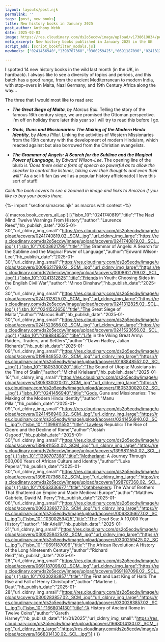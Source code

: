 ```yaml
---
layout: layouts/post.njk
permalink: ''
tags: [post, new books]
title: New history books in January 2025
post_author: Anthony Webb
date: 2025-02-03
image: https://res.cloudinary.com/ds2o5ecdw/image/upload/v1738619834/posts/Jan2025_newhistorybooks.jpg
meta_excerpt: New history books published in January 2025 in the UK
script_add: [script_bookfilter_modals.js]
newbooks: ["0241456940","1398707368","0300259425","0691187096","0241312825","0008621799"]

---
```

I spotted 14 new history books in the wild last month (in the UK, in hardback). I always like to see a diversity of topics and periods, and this batch has a good range, from the ancient Mediterranean to modern India, with stop-overs in Malta, Nazi Germany, and 19th Century Africa along the way...

The three that I would most like to read are:

- ___The Great Siege of Malta___, _by Marcus Bull_. Telling the story of the famous 16th century siege, we are promised the Ottoman perspective. I'm off on holiday there later this year so I will try to read this before I go. 

- ___Gods, Guns and Missionaries: The Making of the Modern Hindu Identity___, by _Manu Pillai_. Linking the activities of Western Missionaries from the 16th century with the development of modern Hinduism, which reacted against but also borrowed from the Christian evangelists.

- ___The Grammar of Angels: A Search for the Sublime and the Magical Power of Language___, by _Edward Wilson-Lee_. The opening line of the blurb is _'Does there exist a form of speech so powerful as to allow the speaker to control the listener, taking over their thoughts and even their will?'_ As a sci-fi fan (as well as a popular history afficionado) I love this sort of stuff! 

_Click the book covers to see a zoomed in image and links to Amazon if you like to buy your books there._

{%- import "sections/macros.njk" as macros with context -%}

{{ macros.book_covers_all_api(
[{"isbn_10":"0241740819","title":"The Nazi Mind: Twelve Warnings From History","author":"Laurence Rees","hb_publish_date":"2025-01-30","url_cldnry_img_small":"https://res.cloudinary.com/ds2o5ecdw/image/upload/acovers/0241740819.02._SCM_.jpg","url_cldnry_img_large":"https://res.cloudinary.com/ds2o5ecdw/image/upload/acovers/0241740819.02._SCL_.jpg"},{"isbn_10":"0008621799","title":"The Grammar of Angels: A Search for the Sublime and the Magical Power of Language","author":"Edward Wilson-Lee","hb_publish_date":"2025-01-30","url_cldnry_img_small":"https://res.cloudinary.com/ds2o5ecdw/image/upload/acovers/0008621799.02._SCM_.jpg","url_cldnry_img_large":"https://res.cloudinary.com/ds2o5ecdw/image/upload/acovers/0008621799.02._SCL_.jpg"},{"isbn_10":"0241312825","title":"Friends in Youth: Choosing Sides in the English Civil War","author":"Minoo Dinshaw","hb_publish_date":"2025-01-30","url_cldnry_img_small":"https://res.cloudinary.com/ds2o5ecdw/image/upload/acovers/0241312825.02._SCM_.jpg","url_cldnry_img_large":"https://res.cloudinary.com/ds2o5ecdw/image/upload/acovers/0241312825.02._SCL_.jpg"},{"isbn_10":"0241523656","title":"The Great Siege of Malta","author":"Marcus Bull","hb_publish_date":"2025-01-30","url_cldnry_img_small":"https://res.cloudinary.com/ds2o5ecdw/image/upload/acovers/0241523656.02._SCM_.jpg","url_cldnry_img_large":"https://res.cloudinary.com/ds2o5ecdw/image/upload/acovers/0241523656.02._SCL_.jpg"},{"isbn_10":"0198848552","title":"Life in the Viking Great Army: Raiders, Traders, and Settlers","author":"Dawn Hadley, Julian Richards","hb_publish_date":"2025-01-09","url_cldnry_img_small":"https://res.cloudinary.com/ds2o5ecdw/image/upload/acovers/0198848552.02._SCM_.jpg","url_cldnry_img_large":"https://res.cloudinary.com/ds2o5ecdw/image/upload/acovers/0198848552.02._SCL_.jpg"},{"isbn_10":"1805330020","title":"The Sound of Utopia: Musicians in the Time of Stalin","author":"Michel Krielaars","hb_publish_date":"2025-01-16","url_cldnry_img_small":"https://res.cloudinary.com/ds2o5ecdw/image/upload/acovers/1805330020.02._SCM_.jpg","url_cldnry_img_large":"https://res.cloudinary.com/ds2o5ecdw/image/upload/acovers/1805330020.02._SCL_.jpg"},{"isbn_10":"0241456940","title":"Gods, Guns and Missionaries: The Making of the Modern Hindu Identity","author":"Manu Pillai","hb_publish_date":"2025-01-09","url_cldnry_img_small":"https://res.cloudinary.com/ds2o5ecdw/image/upload/acovers/0241456940.02._SCM_.jpg","url_cldnry_img_large":"https://res.cloudinary.com/ds2o5ecdw/image/upload/acovers/0241456940.02._SCL_.jpg"},{"isbn_10":"139981155X","title":"Lawless Republic: The Rise of Cicero and the Decline of Rome","author":"Josiah Osgood","hb_publish_date":"2025-01-30","url_cldnry_img_small":"https://res.cloudinary.com/ds2o5ecdw/image/upload/acovers/139981155X.02._SCM_.jpg","url_cldnry_img_large":"https://res.cloudinary.com/ds2o5ecdw/image/upload/acovers/139981155X.02._SCL_.jpg"},{"isbn_10":"1398707368","title":"Motherland: A Journey Through 500,000 Years of African Culture and Identity","author":"Luke Pepera","hb_publish_date":"2025-01-30","url_cldnry_img_small":"https://res.cloudinary.com/ds2o5ecdw/image/upload/acovers/1398707368.02._SCM_.jpg","url_cldnry_img_large":"https://res.cloudinary.com/ds2o5ecdw/image/upload/acovers/1398707368.02._SCL_.jpg"},{"isbn_10":"0063336677","title":"Oathbreakers: The War of Brothers That Shattered an Empire and Made Medieval Europe","author":"Matthew Gabriele, David M. Perry","hb_publish_date":"2025-01-06","url_cldnry_img_small":"https://res.cloudinary.com/ds2o5ecdw/image/upload/acovers/0063336677.02._SCM_.jpg","url_cldnry_img_large":"https://res.cloudinary.com/ds2o5ecdw/image/upload/acovers/0063336677.02._SCL_.jpg"},{"isbn_10":"0300259425","title":"The Dead Sea: A 10,000 Year History","author":"Nir Arielli","hb_publish_date":"2025-01-21","url_cldnry_img_small":"https://res.cloudinary.com/ds2o5ecdw/image/upload/acovers/0300259425.02._SCM_.jpg","url_cldnry_img_large":"https://res.cloudinary.com/ds2o5ecdw/image/upload/acovers/0300259425.02._SCL_.jpg"},{"isbn_10":"0691187096","title":"The African Revolution: A History of the Long Nineteenth Century","author":"Richard Reid","hb_publish_date":"2025-01-28","url_cldnry_img_small":"https://res.cloudinary.com/ds2o5ecdw/image/upload/acovers/0691187096.02._SCM_.jpg","url_cldnry_img_large":"https://res.cloudinary.com/ds2o5ecdw/image/upload/acovers/0691187096.02._SCL_.jpg"},{"isbn_10":"0300283857","title":"The First and Last King of Haiti: The Rise and Fall of Henry Christophe","author":"Marlene L. Daut","hb_publish_date":"2025-01-28","url_cldnry_img_small":"https://res.cloudinary.com/ds2o5ecdw/image/upload/acovers/0300283857.02._SCM_.jpg","url_cldnry_img_large":"https://res.cloudinary.com/ds2o5ecdw/image/upload/acovers/0300283857.02._SCL_.jpg"},{"isbn_10":"1668014130","title":"A History of Ancient Rome in Twelve Coins","author":"Gareth Harney","hb_publish_date":"14/01/2025","url_cldnry_img_small":"https://res.cloudinary.com/ds2o5ecdw/image/upload/acovers/1668014130.02._SCM_.jpg","url_cldnry_img_large":"https://res.cloudinary.com/ds2o5ecdw/image/upload/acovers/1668014130.02._SCL_.jpg"}]
) }}
